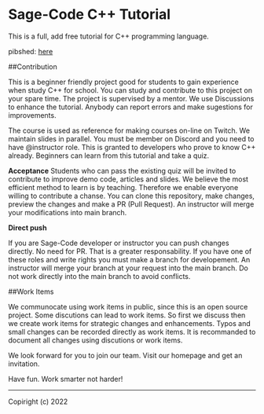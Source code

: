 # Sage-Code C++ Tutorial 

This is a full, add free tutorial for C++ programming language.

pibshed: [here](https://sagecode.net/cpp)

##Contribution

This is a beginner friendly project good for students to gain experience when study C++ for school. You can study and contribute to this project on your spare time. The project is supervised by a mentor. We use Discussions to enhance the tutorial. Anybody can report errors and make sugestions for improvements.

The course is used as reference for making courses on-line on Twitch. We maintain slides in parallel. You must be member on Discord and you need to have @instructor role. This is granted to developers who prove to know C++ already. Beginners can learn from this tutorial and take a quiz.

**Acceptance**
Students who can pass the existing quiz will be invited to contribute to improve demo code, articles and slides. We believe the most efficient method to learn is by teaching. Therefore we enable everyone willing to contribute a chanse. You can clone this repository, make changes, preview the changes and make a PR (Pull Request). An instructor will merge your modifications into main branch.

**Direct push**

If you are Sage-Code developer or instructor you can push changes directly. No need for PR. That is a greater responsability. If you have one of these roles and write rights you must make a branch for developement. An instructor will merge your branch at your request into the main branch. Do not work directly into the main branch to avoid conflicts.

##Work Items

We communocate using work items in public, since this is an open source project. Some discutions can lead to work items. So first we discuss then we create work items for strategic changes and enhancements. Typos and small changes can be recorded directly as work items. It is recommanded to document all changes using discutions or work items.

We look forward for you to join our team. Visit our homepage and get an invitation.

Have fun. Work smarter not harder!

---
Copiright (c) 2022

